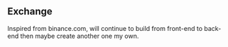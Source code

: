 ## Exchange
Inspired from binance.com, will continue to build from front-end to back-end then maybe create another one my own.

